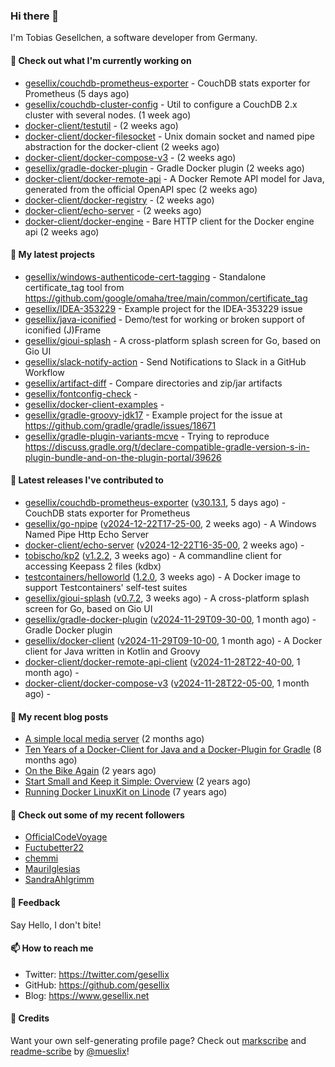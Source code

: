 ### Hi there 👋

I'm Tobias Gesellchen, a software developer from Germany.

#### 👷 Check out what I'm currently working on

- [gesellix/couchdb-prometheus-exporter](https://github.com/gesellix/couchdb-prometheus-exporter) - CouchDB stats exporter for Prometheus (5 days ago)
- [gesellix/couchdb-cluster-config](https://github.com/gesellix/couchdb-cluster-config) - Util to configure a CouchDB 2.x cluster with several nodes. (1 week ago)
- [docker-client/testutil](https://github.com/docker-client/testutil) -  (2 weeks ago)
- [docker-client/docker-filesocket](https://github.com/docker-client/docker-filesocket) - Unix domain socket and named pipe abstraction for the docker-client (2 weeks ago)
- [docker-client/docker-compose-v3](https://github.com/docker-client/docker-compose-v3) -  (2 weeks ago)
- [gesellix/gradle-docker-plugin](https://github.com/gesellix/gradle-docker-plugin) - Gradle Docker plugin (2 weeks ago)
- [docker-client/docker-remote-api](https://github.com/docker-client/docker-remote-api) - A Docker Remote API model for Java, generated from the official OpenAPI spec (2 weeks ago)
- [docker-client/docker-registry](https://github.com/docker-client/docker-registry) -  (2 weeks ago)
- [docker-client/echo-server](https://github.com/docker-client/echo-server) -  (2 weeks ago)
- [docker-client/docker-engine](https://github.com/docker-client/docker-engine) - Bare HTTP client for the Docker engine api (2 weeks ago)

#### 🌱 My latest projects

- [gesellix/windows-authenticode-cert-tagging](https://github.com/gesellix/windows-authenticode-cert-tagging) - Standalone certificate_tag tool from https://github.com/google/omaha/tree/main/common/certificate_tag
- [gesellix/IDEA-353229](https://github.com/gesellix/IDEA-353229) - Example project for the IDEA-353229 issue
- [gesellix/java-iconified](https://github.com/gesellix/java-iconified) - Demo/test for working or broken support of iconified (J)Frame
- [gesellix/gioui-splash](https://github.com/gesellix/gioui-splash) - A cross-platform splash screen for Go, based on Gio UI
- [gesellix/slack-notify-action](https://github.com/gesellix/slack-notify-action) - Send Notifications to Slack in a GitHub Workflow
- [gesellix/artifact-diff](https://github.com/gesellix/artifact-diff) - Compare directories and zip/jar artifacts
- [gesellix/fontconfig-check](https://github.com/gesellix/fontconfig-check) - 
- [gesellix/docker-client-examples](https://github.com/gesellix/docker-client-examples) - 
- [gesellix/gradle-groovy-jdk17](https://github.com/gesellix/gradle-groovy-jdk17) - Example project for the issue at https://github.com/gradle/gradle/issues/18671
- [gesellix/gradle-plugin-variants-mcve](https://github.com/gesellix/gradle-plugin-variants-mcve) - Trying to reproduce https://discuss.gradle.org/t/declare-compatible-gradle-version-s-in-plugin-bundle-and-on-the-plugin-portal/39626

#### 🔭 Latest releases I've contributed to

- [gesellix/couchdb-prometheus-exporter](https://github.com/gesellix/couchdb-prometheus-exporter) ([v30.13.1](https://github.com/gesellix/couchdb-prometheus-exporter/releases/tag/v30.13.1), 5 days ago) - CouchDB stats exporter for Prometheus
- [gesellix/go-npipe](https://github.com/gesellix/go-npipe) ([v2024-12-22T17-25-00](https://github.com/gesellix/go-npipe/releases/tag/v2024-12-22T17-25-00), 2 weeks ago) - A Windows Named Pipe Http Echo Server
- [docker-client/echo-server](https://github.com/docker-client/echo-server) ([v2024-12-22T16-35-00](https://github.com/docker-client/echo-server/releases/tag/v2024-12-22T16-35-00), 2 weeks ago) - 
- [tobischo/kp2](https://github.com/tobischo/kp2) ([v1.2.2](https://github.com/tobischo/kp2/releases/tag/v1.2.2), 3 weeks ago) - A commandline client for accessing Keepass 2 files (kdbx)
- [testcontainers/helloworld](https://github.com/testcontainers/helloworld) ([1.2.0](https://github.com/testcontainers/helloworld/releases/tag/1.2.0), 3 weeks ago) - A Docker image to support Testcontainers&#39; self-test suites
- [gesellix/gioui-splash](https://github.com/gesellix/gioui-splash) ([v0.7.2](https://github.com/gesellix/gioui-splash/releases/tag/v0.7.2), 3 weeks ago) - A cross-platform splash screen for Go, based on Gio UI
- [gesellix/gradle-docker-plugin](https://github.com/gesellix/gradle-docker-plugin) ([v2024-11-29T09-30-00](https://github.com/gesellix/gradle-docker-plugin/releases/tag/v2024-11-29T09-30-00), 1 month ago) - Gradle Docker plugin
- [gesellix/docker-client](https://github.com/gesellix/docker-client) ([v2024-11-29T09-10-00](https://github.com/gesellix/docker-client/releases/tag/v2024-11-29T09-10-00), 1 month ago) - A Docker client for Java written in Kotlin and Groovy
- [docker-client/docker-remote-api-client](https://github.com/docker-client/docker-remote-api-client) ([v2024-11-28T22-40-00](https://github.com/docker-client/docker-remote-api-client/releases/tag/v2024-11-28T22-40-00), 1 month ago) - 
- [docker-client/docker-compose-v3](https://github.com/docker-client/docker-compose-v3) ([v2024-11-28T22-05-00](https://github.com/docker-client/docker-compose-v3/releases/tag/v2024-11-28T22-05-00), 1 month ago) - 

#### 📜 My recent blog posts

- [A simple local media server](https://www.gesellix.net/posts/a-simple-local-media-server/) (2 months ago)
- [Ten Years of a Docker-Client for Java and a Docker-Plugin for Gradle](https://www.gesellix.net/posts/ten-years-docker-client-and-gradle-plugin/) (8 months ago)
- [On the Bike Again](https://www.gesellix.net/posts/on-the-bike-again/) (2 years ago)
- [Start Small and Keep it Simple: Overview](https://www.gesellix.net/posts/start-small-keep-it-simple--overview/) (2 years ago)
- [Running Docker LinuxKit on Linode](https://www.gesellix.net/posts/running-docker-linuxkit-on-linode/) (7 years ago)



#### 👯 Check out some of my recent followers

- [OfficialCodeVoyage](https://github.com/OfficialCodeVoyage)
- [Fuctubetter22](https://github.com/Fuctubetter22)
- [chemmi](https://github.com/chemmi)
- [MauriIglesias](https://github.com/MauriIglesias)
- [SandraAhlgrimm](https://github.com/SandraAhlgrimm)

#### 💬 Feedback

Say Hello, I don't bite!

#### 📫 How to reach me

- Twitter: https://twitter.com/gesellix
- GitHub: https://github.com/gesellix
- Blog: https://www.gesellix.net

#### 🙇 Credits

Want your own self-generating profile page? Check out [markscribe](https://github.com/muesli/markscribe)
and [readme-scribe](https://github.com/muesli/readme-scribe) by [@mueslix](https://twitter.com/mueslix)!
